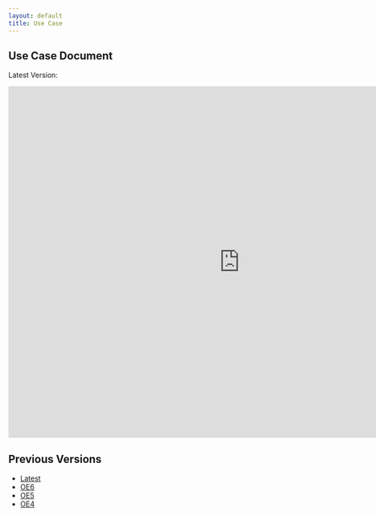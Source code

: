 ```yaml
---
layout: default
title: Use Case
---
```


## Use Case Document

Latest Version:

<iframe src="https://docs.google.com/document/d/e/2PACX-1vTuyYMQRdnxzpaaV3hpl42wZHqNK1xBfKIuGorOjt2jX-jRdzNv-tWmTROmXBNu5w/pub?embedded=true" style="width: 920px; height: 700px;border: none;"></iframe>

## Previous Versions
- [Latest](https://docs.google.com/document/d/e/2PACX-1vTuyYMQRdnxzpaaV3hpl42wZHqNK1xBfKIuGorOjt2jX-jRdzNv-tWmTROmXBNu5w/pub)
- [OE6](https://docs.google.com/document/d/e/2PACX-1vR6-fYX9Qa45xv7J5z2_19UVkR222kj5ABEEBiS4-8MplTabHZY7XezPQY2e0jZTA/pub)
- [OE5](https://docs.google.com/document/d/e/2PACX-1vT_IIfxNyz3MZjfaRNbW45gRsXGJOy3kDDchVbwou09jcxra1hdu0z3i69FxiEimg/pub)
- [OE4](https://docs.google.com/document/d/e/2PACX-1vQxPQ7XQLdRMtzkSlYNk_0Z37ANvPJ-jMGlqmf6r_G2VGrBrrZ8BxE9M-gSnEuDjXNfezFcMlSMKOgP/pub)
